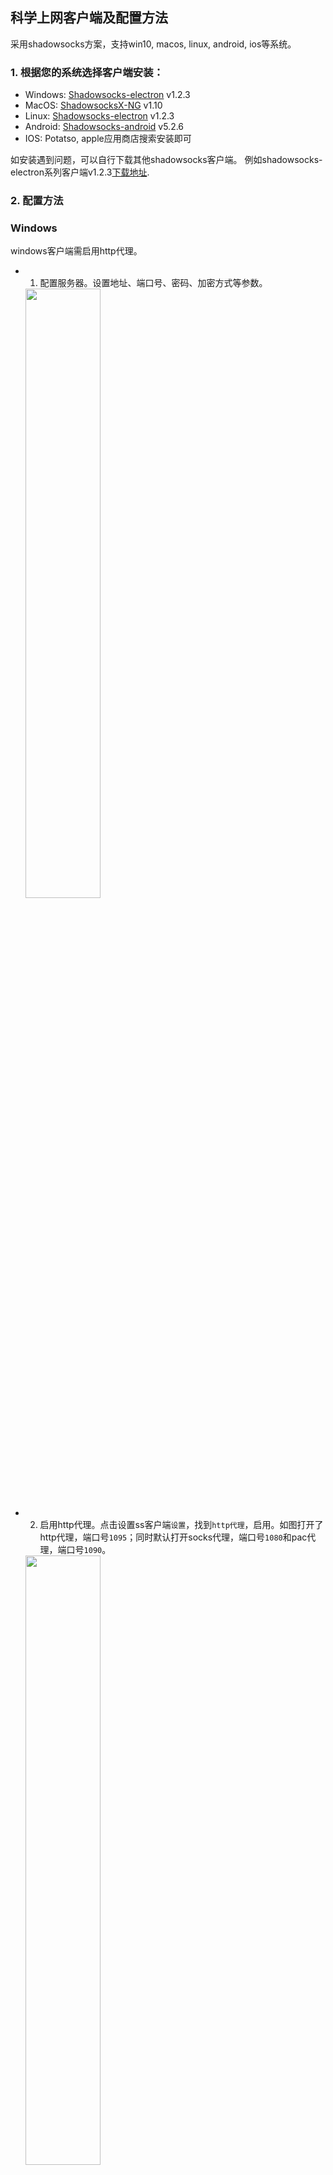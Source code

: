 

## 科学上网客户端及配置方法

采用shadowsocks方案，支持win10, macos, linux, android, ios等系统。

### 1. 根据您的系统选择客户端安装：
+ Windows: [Shadowsocks-electron](https://ihepbox.ihep.ac.cn/ihepbox/index.php/s/r05fCTTBEsSIpW1) v1.2.3
+ MacOS: [ShadowsocksX-NG](https://ihepbox.ihep.ac.cn/ihepbox/index.php/s/Lq3erI8OTqiswky) v1.10
+ Linux: [Shadowsocks-electron](https://ihepbox.ihep.ac.cn/ihepbox/index.php/s/GQKwS7iOl4Nr6xk) v1.2.3
+ Android: [Shadowsocks-android](https://ihepbox.ihep.ac.cn/ihepbox/index.php/s/ctYj5QqIjdEJehp) v5.2.6
+ IOS: Potatso, apple应用商店搜索安装即可


如安装遇到问题，可以自行下载其他shadowsocks客户端。
例如shadowsocks-electron系列客户端v1.2.3[下载地址](https://github.com/nojsja/shadowsocks-electron/releases/tag/v1.2.3).


### 2. 配置方法

### Windows

windows客户端需启用http代理。

+ 1. 配置服务器。设置地址、端口号、密码、加密方式等参数。
    <img src="https://zhangzhengde0225.github.io/images/blog/ss/edit_server.jpg" width="50%"/>
+ 2. 启用http代理。点击设置ss客户端`设置`，找到`http代理`，启用。如图打开了http代理，端口号`1095`；同时默认打开socks代理，端口号`1080`和pac代理，端口号`1090`。
    <img src="https://zhangzhengde0225.github.io/images/blog/ss/open_http_proxy.jpg" width="50%"/>
+ 3. Windows设置手动代理。点击桌面右下角`网络`→`网络和Internet设置`→`代理`→`手动设置代理`→`开`，设置代理地址为`127.0.0.1`(本机)、端口号为`1095`(ss客户端的http代理端口号)。
    <img src="https://zhangzhengde0225.github.io/images/blog/ss/windows_set_port.jpg" width="50%"/>
+ 4. 在ss客户端主页，右下角选择`全局`，右键服务器，点击`连接`，会显示`在线`。
    <img src="https://zhangzhengde0225.github.io/images/blog/ss/ss_online.jpg" width="50%"/>
+ 5. 验证，打开[谷歌学术](https://scholar.google.com/)，如果能打开，即说明能科学上网了。
+ 6. 使用结束后，请右键点击`断开连接`，取消手动代理设置。


### Linux

+ 1. 配置服务器和验证方法均与windows相同。
+ 2. Linux设置手动代理：打开`Settings`→`Network`，找到`Network Proxy`，点击配置，选择`Manual`，设置Socks Host为`127.0.0.1`，端口号为`1080`。
    <img src="https://zhangzhengde0225.github.io/images/blog/ss/linux_set_proxy.jpg" width="80%"/>



### MasOS

+ 使用ShadowsocksX-NG客户端，无需手动配置代理。
    <img src="https://zhangzhengde0225.github.io/images/blog/ss_macos_setting.jpg" width="50%"/>


如有问题可提Issue或联系：drivener@163.com。